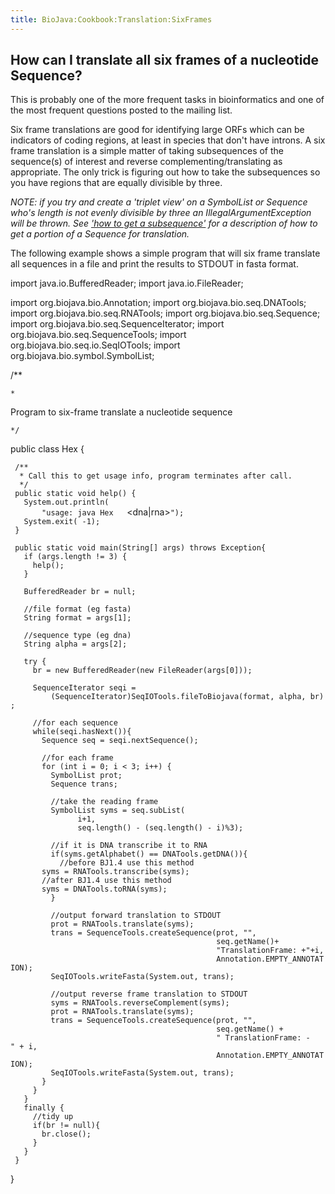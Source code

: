 ```yaml
---
title: BioJava:Cookbook:Translation:SixFrames
---
```


How can I translate all six frames of a nucleotide Sequence?
------------------------------------------------------------

This is probably one of the more frequent tasks in bioinformatics and
one of the most frequent questions posted to the mailing list.

Six frame translations are good for identifying large ORFs which can be
indicators of coding regions, at least in species that don't have
introns. A six frame translation is a simple matter of taking
subsequences of the sequence(s) of interest and reverse
complementing/translating as appropriate. The only trick is figuring out
how to take the subsequences so you have regions that are equally
divisible by three.

*NOTE: if you try and create a 'triplet view' on a SymbolList or
Sequence who's length is not evenly divisible by three an
IllegalArgumentException will be thrown. See ['how to get a
subsequence'](Biojava:Cookbook:Sequence:SubSequence "wikilink") for a
description of how to get a portion of a Sequence for translation.*

The following example shows a simple program that will six frame
translate all sequences in a file and print the results to STDOUT in
fasta format.

<java> import java.io.BufferedReader; import java.io.FileReader;

import org.biojava.bio.Annotation; import org.biojava.bio.seq.DNATools;
import org.biojava.bio.seq.RNATools; import
org.biojava.bio.seq.Sequence; import
org.biojava.bio.seq.SequenceIterator; import
org.biojava.bio.seq.SequenceTools; import
org.biojava.bio.seq.io.SeqIOTools; import
org.biojava.bio.symbol.SymbolList;

/\*\*

`* `

Program to six-frame translate a nucleotide sequence

`*/`

public class Hex {

` /**`  
`  * Call this to get usage info, program terminates after call.`  
`  */`  
` public static void help() {`  
`   System.out.println(`  
`       "usage: java Hex `<file>` `<format eg fasta>` `<dna|rna>`");`  
`   System.exit( -1);`  
` }`

` public static void main(String[] args) throws Exception{`  
`   if (args.length != 3) {`  
`     help();`  
`   }`

`   BufferedReader br = null;`  
`   `  
`   //file format (eg fasta)`  
`   String format = args[1];`  
`   `  
`   //sequence type (eg dna)`  
`   String alpha = args[2];`

`   try {`  
`     br = new BufferedReader(new FileReader(args[0]));`

`     SequenceIterator seqi =`  
`         (SequenceIterator)SeqIOTools.fileToBiojava(format, alpha, br);`

`     //for each sequence`  
`     while(seqi.hasNext()){`  
`       Sequence seq = seqi.nextSequence();`

`       //for each frame`  
`       for (int i = 0; i < 3; i++) {`  
`         SymbolList prot;`  
`         Sequence trans;`

`         //take the reading frame`  
`         SymbolList syms = seq.subList(`  
`               i+1,`  
`               seq.length() - (seq.length() - i)%3);`

`         //if it is DNA transcribe it to RNA`  
`         if(syms.getAlphabet() == DNATools.getDNA()){`  
`           //before BJ1.4 use this method`  
`       syms = RNATools.transcribe(syms);`  
`       //after BJ1.4 use this method`  
`       syms = DNATools.toRNA(syms);`  
`         }`

`         //output forward translation to STDOUT`  
`         prot = RNATools.translate(syms);`  
`         trans = SequenceTools.createSequence(prot, "",`  
`                                              seq.getName()+`  
`                                              "TranslationFrame: +"+i,`  
`                                              Annotation.EMPTY_ANNOTATION);`  
`         SeqIOTools.writeFasta(System.out, trans);`

`         //output reverse frame translation to STDOUT`  
`         syms = RNATools.reverseComplement(syms);`  
`         prot = RNATools.translate(syms);`  
`         trans = SequenceTools.createSequence(prot, "",`  
`                                              seq.getName() +`  
`                                              " TranslationFrame: -" + i,`  
`                                              Annotation.EMPTY_ANNOTATION);`  
`         SeqIOTools.writeFasta(System.out, trans);`  
`       }`  
`     }`  
`   }`  
`   finally {`  
`     //tidy up`  
`     if(br != null){`  
`       br.close();`  
`     }`  
`   }`  
` }`

} </java>
